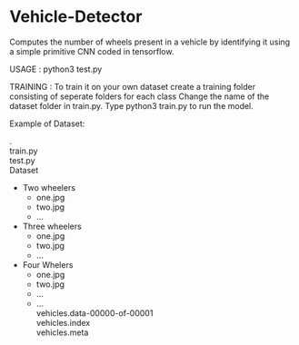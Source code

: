 # Vehicle-Detector
Computes the number of wheels present in a vehicle by identifying it using a simple primitive CNN coded in tensorflow.

USAGE : 
python3 test.py <filename>
  
TRAINING :
To train it on your own dataset create a training folder consisting of seperate folders for each class
Change the name of the dataset folder in train.py.
Type python3 train.py to run the model.

Example of Dataset: <br />

. <br />
train.py <br />
test.py <br />
Dataset <br />
- Two wheelers <br />
  - one.jpg <br />
  - two.jpg <br />
  - ... <br />
- Three wheelers <br />
  - one.jpg <br />
  - two.jpg <br />
  - ... <br />
- Four Whelers <br />
  - one.jpg <br />
  - two.jpg <br />
  - ... <br />
  - ... <br />
vehicles.data-00000-of-00001 <br />
vehicles.index <br />
vehicles.meta
